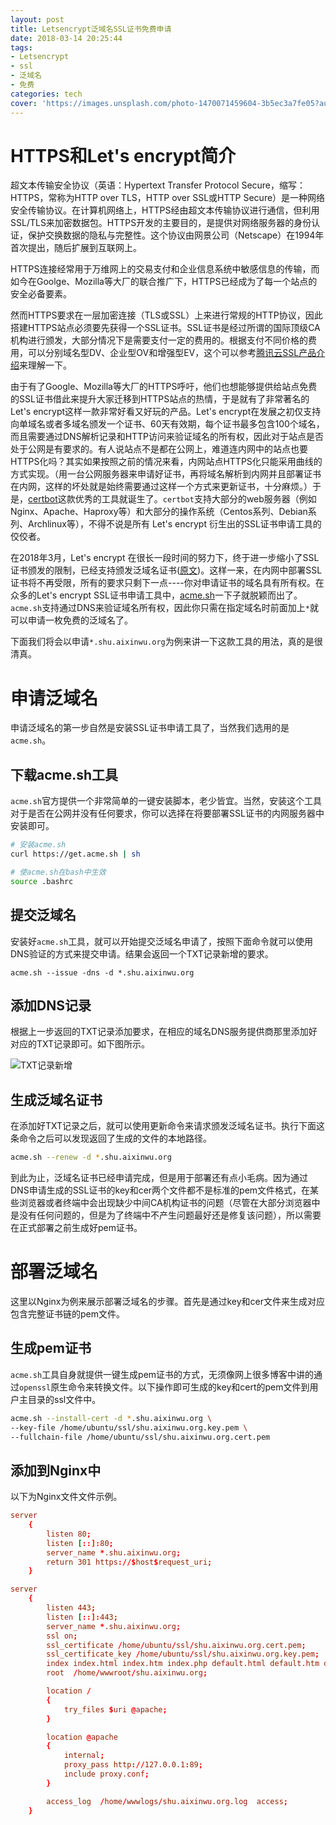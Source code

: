 ```yaml
---
layout: post
title: Letsencrypt泛域名SSL证书免费申请
date: 2018-03-14 20:25:44
tags:
- Letsencrypt
- ssl
- 泛域名
- 免费
categories: tech
cover: 'https://images.unsplash.com/photo-1470071459604-3b5ec3a7fe05?auto=format&fit=crop&w=1680&q=80'
---
```

# HTTPS和Let's encrypt简介
超文本传输安全协议（英语：Hypertext Transfer Protocol Secure，缩写：HTTPS，常称为HTTP over TLS，HTTP over SSL或HTTP Secure）是一种网络安全传输协议。在计算机网络上，HTTPS经由超文本传输协议进行通信，但利用SSL/TLS来加密数据包。HTTPS开发的主要目的，是提供对网络服务器的身份认证，保护交换数据的隐私与完整性。这个协议由网景公司（Netscape）在1994年首次提出，随后扩展到互联网上。

HTTPS连接经常用于万维网上的交易支付和企业信息系统中敏感信息的传输，而如今在Goolge、Mozilla等大厂的联合推广下，HTTPS已经成为了每一个站点的安全必备要素。

然而HTTPS要求在一层加密连接（TLS或SSL）上来进行常规的HTTP协议，因此搭建HTTPS站点必须要先获得一个SSL证书。SSL证书是经过所谓的国际顶级CA机构进行颁发，大部分情况下是需要支付一定的费用的。根据支付不同价格的费用，可以分别域名型DV、企业型OV和增强型EV，这个可以参考[腾讯云SSL产品介绍](https://cloud.tencent.com/product/ssl)来理解一下。

由于有了Google、Mozilla等大厂的HTTPS呼吁，他们也想能够提供给站点免费的SSL证书借此来提升大家迁移到HTTPS站点的热情，于是就有了非常著名的Let's encrypt这样一款非常好看又好玩的产品。Let's encrypt在发展之初仅支持向单域名或者多域名颁发一个证书、60天有效期，每个证书最多包含100个域名，而且需要通过DNS解析记录和HTTP访问来验证域名的所有权，因此对于站点是否处于公网是有要求的。有人说站点不是都在公网上，难道连内网中的站点也要HTTPS化吗？其实如果按照之前的情况来看，内网站点HTTPS化只能采用曲线的方式实现。（用一台公网服务器来申请好证书，再将域名解析到内网并且部署证书在内网，这样的坏处就是始终需要通过这样一个方式来更新证书，十分麻烦。）于是，[certbot](https://certbot.eff.org)这款优秀的工具就诞生了。`certbot`支持大部分的web服务器（例如Nginx、Apache、Haproxy等）和大部分的操作系统（Centos系列、Debian系列、Archlinux等），不得不说是所有 Let's encrypt 衍生出的SSL证书申请工具的佼佼者。

在2018年3月，Let's encrypt 在很长一段时间的努力下，终于进一步缩小了SSL证书颁发的限制，已经支持颁发泛域名证书([原文](https://community.letsencrypt.org/t/acme-v2-and-wildcard-certificate-support-is-live/55579))。这样一来，在内网中部署SSL证书将不再受限，所有的要求只剩下一点----你对申请证书的域名具有所有权。在众多的Let's encrypt SSL证书申请工具中，[acme.sh](https://acme.sh)一下子就脱颖而出了。`acme.sh`支持通过DNS来验证域名所有权，因此你只需在指定域名时前面加上`*`就可以申请一枚免费的泛域名了。

下面我们将会以申请`*.shu.aixinwu.org`为例来讲一下这款工具的用法，真的是很清真。

# 申请泛域名
申请泛域名的第一步自然是安装SSL证书申请工具了，当然我们选用的是`acme.sh`。

## 下载acme.sh工具
`acme.sh`官方提供一个非常简单的一键安装脚本，老少皆宜。当然，安装这个工具对于是否在公网并没有任何要求，你可以选择在将要部署SSL证书的内网服务器中安装即可。

```bash
# 安装acme.sh
curl https://get.acme.sh | sh

# 使acme.sh在bash中生效
source .bashrc 
```

## 提交泛域名
安装好`acme.sh`工具，就可以开始提交泛域名申请了，按照下面命令就可以使用DNS验证的方式来提交申请。结果会返回一个TXT记录新增的要求。

```
acme.sh --issue -dns -d *.shu.aixinwu.org
```

## 添加DNS记录
根据上一步返回的TXT记录添加要求，在相应的域名DNS服务提供商那里添加好对应的TXT记录即可。如下图所示。

![TXT记录新增](https://vgy.me/RnrLzG.jpg)

## 生成泛域名证书
在添加好TXT记录之后，就可以使用更新命令来请求颁发泛域名证书。执行下面这条命令之后可以发现返回了生成的文件的本地路径。
```bash
acme.sh --renew -d *.shu.aixinwu.org
```
到此为止，泛域名证书已经申请完成，但是用于部署还有点小毛病。因为通过DNS申请生成的SSL证书的key和cer两个文件都不是标准的pem文件格式，在某些浏览器或者终端中会出现缺少中间CA机构证书的问题（尽管在大部分浏览器中是没有任何问题的，但是为了终端中不产生问题最好还是修复该问题），所以需要在正式部署之前生成好pem证书。

# 部署泛域名
这里以Nginx为例来展示部署泛域名的步骤。首先是通过key和cer文件来生成对应包含完整证书链的pem文件。

## 生成pem证书
`acme.sh`工具自身就提供一键生成pem证书的方式，无须像网上很多博客中讲的通过`openssl`原生命令来转换文件。以下操作即可生成的key和cert的pem文件到用户主目录的ssl文件中。

```bash
acme.sh --install-cert -d *.shu.aixinwu.org \
--key-file /home/ubuntu/ssl/shu.aixinwu.org.key.pem \
--fullchain-file /home/ubuntu/ssl/shu.aixinwu.org.cert.pem 
```

## 添加到Nginx中
以下为Nginx文件文件示例。
```conf
server
    {
        listen 80;
        listen [::]:80;
        server_name *.shu.aixinwu.org;
		return 301 https://$host$request_uri;
    }

server
    {
        listen 443;
        listen [::]:443;
        server_name *.shu.aixinwu.org;
        ssl on;
        ssl_certificate /home/ubuntu/ssl/shu.aixinwu.org.cert.pem;
        ssl_certificate_key /home/ubuntu/ssl/shu.aixinwu.org.key.pem;
        index index.html index.htm index.php default.html default.htm default.php;
        root  /home/wwwroot/shu.aixinwu.org;

        location /
        {
            try_files $uri @apache;
        }

        location @apache
        {
            internal;
            proxy_pass http://127.0.0.1:89;
            include proxy.conf;
        }

        access_log  /home/wwwlogs/shu.aixinwu.org.log  access;
    }
```